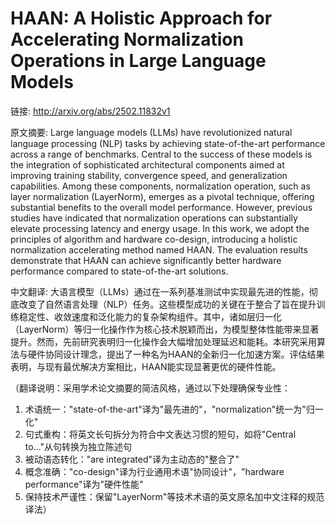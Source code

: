 # HAAN: A Holistic Approach for Accelerating Normalization Operations in Large Language Models

链接: http://arxiv.org/abs/2502.11832v1

原文摘要:
Large language models (LLMs) have revolutionized natural language processing
(NLP) tasks by achieving state-of-the-art performance across a range of
benchmarks. Central to the success of these models is the integration of
sophisticated architectural components aimed at improving training stability,
convergence speed, and generalization capabilities. Among these components,
normalization operation, such as layer normalization (LayerNorm), emerges as a
pivotal technique, offering substantial benefits to the overall model
performance. However, previous studies have indicated that normalization
operations can substantially elevate processing latency and energy usage. In
this work, we adopt the principles of algorithm and hardware co-design,
introducing a holistic normalization accelerating method named HAAN. The
evaluation results demonstrate that HAAN can achieve significantly better
hardware performance compared to state-of-the-art solutions.

中文翻译:
大语言模型（LLMs）通过在一系列基准测试中实现最先进的性能，彻底改变了自然语言处理（NLP）任务。这些模型成功的关键在于整合了旨在提升训练稳定性、收敛速度和泛化能力的复杂架构组件。其中，诸如层归一化（LayerNorm）等归一化操作作为核心技术脱颖而出，为模型整体性能带来显著提升。然而，先前研究表明归一化操作会大幅增加处理延迟和能耗。本研究采用算法与硬件协同设计理念，提出了一种名为HAAN的全新归一化加速方案。评估结果表明，与现有最优解决方案相比，HAAN能实现显著更优的硬件性能。

（翻译说明：采用学术论文摘要的简洁风格，通过以下处理确保专业性：
1. 术语统一："state-of-the-art"译为"最先进的"，"normalization"统一为"归一化"
2. 句式重构：将英文长句拆分为符合中文表达习惯的短句，如将"Central to..."从句转换为独立陈述句
3. 被动语态转化："are integrated"译为主动态的"整合了"
4. 概念准确："co-design"译为行业通用术语"协同设计"，"hardware performance"译为"硬件性能"
5. 保持技术严谨性：保留"LayerNorm"等技术术语的英文原名加中文注释的规范译法）

